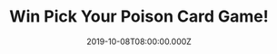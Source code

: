---
campaign-uuid: "c-a010c6a9-21e1-414a-b649-be90923c25e4"
type: "Competition"
category: "Entertainment"
date: "2019-10-08T08:00:00.000Z"
end-date: "2019-11-08T23:59:00.000Z"
disable-form: false
is_promoted: false
has_entry_page: true
title: "Win Pick Your Poison Card Game!"
competition-description: "<p>We are giving away the best card game of the moment:\
  \ Pick Your Poison Card Game, the card game of unbelievable what would you rather\
  \ do scenarios.</p>\n<p>Want to have the best time with your friends? Click below\
  \ for a chance of taking it home with you.</p>\n"
hero-header: "Win Pick Your Poison Card Game!"
terms-confirmation: "N/A"
banner-img: "https://assets.expresslyapp.com/asset-22dce129-affe-445b-8451-af1191a9dc89.jpg"
logo-left-href: "https://club.expressly.io"
logo-left-image: "https://assets.expresslyapp.com/asset-0a00fcbb-684a-48d8-b814-e9061b1e84fc.jpg"
logo-left-title: "ExpresslyClub"
bg-image-hero: "https://assets.expresslyapp.com/asset-fe3a69e8-e9ef-4f65-ac37-de4844421216.jpg"
bg-image-first: "https://assets.expresslyapp.com/asset-e3593351-7816-4682-a443-7c32303b6ae7.jpg"
section1-content: "<p>Pick Your Poison is a card game of unbelievable what would you\
  \ rather do scenarios.Three or more players compete to create the hardest scenario\
  \ possible by combining two Poison Cards. Everyone anonymously “Picks their poison”\
  . After the reveal, find out who was “right” and who is just as messed up as you\
  \ thought.</p>\n<p>Does it sound like the best plan for your weekend? Click below\
  \ for a chance to win it now!</p>\n<p>Good luck!</p>\n"
entry-title: "Win Pick Your Poison Card Game!"
entry-content: "<p>Enter the draw to win Pick Your Poison Card Game by completing\
  \ the form below before 23:59 on the 8th of November 2019.</p>\n"
has-winner: false
prize-description: "Pick Your Poison Card Game"
special-conditions: "Multiple entries are allowed up to one every day.\r\n\r\nThis\
  \ competition is also available on: http://aaa.nme.com/competitons/pick-your-poison-card-game-giveaway"
country-restrictions:
- "GB"
---
